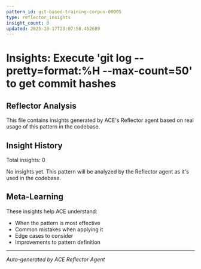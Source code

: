```yaml
---
pattern_id: git-based-training-corpus-00005
type: reflector_insights
insight_count: 0
updated: 2025-10-17T23:07:58.452689
---
```

# Insights: Execute 'git log --pretty=format:%H --max-count=50' to get commit hashes

## Reflector Analysis

This file contains insights generated by ACE's Reflector agent based on real usage of this pattern in the codebase.

## Insight History

Total insights: 0

No insights yet. This pattern will be analyzed by the Reflector agent as it's used in the codebase.

## Meta-Learning

These insights help ACE understand:
- When the pattern is most effective
- Common mistakes when applying it
- Edge cases to consider
- Improvements to pattern definition

---

*Auto-generated by ACE Reflector Agent*
